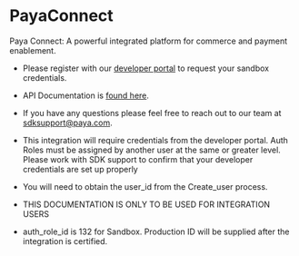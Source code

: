 # PayaConnect
Paya Connect: A powerful integrated platform for commerce and payment enablement.

* Please register with our [developer portal](https://developer.sandbox.payaconnect.com/) to request your sandbox credentials.
* API Documentation is [found here](https://docs.payaconnect.com/developers).
* If you have any questions please feel free to reach out to our team at sdksupport@paya.com.

* This integration will require credentials from the developer portal.  Auth Roles must be assigned by another user at the same or greater level.  Please work with SDK support to confirm that your developer credentials are set up properly

* You will need to obtain the user_id from the Create_user process.  

* THIS DOCUMENTATION IS ONLY TO BE USED FOR INTEGRATION USERS

* auth_role_id is 132 for Sandbox.  Production ID will be supplied after the integration is certified. 